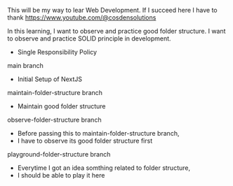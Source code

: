 This will be my way to lear Web Development.
If I succeed here I have to thank https://www.youtube.com/@cosdensolutions

In this learning, 
I want to observe and practice good folder structure.
I want to observe and practice SOLID principle in development.
- Single Responsibility Policy

main branch
- Initial Setup of NextJS

maintain-folder-structure branch
- Maintain good folder structure

observe-folder-structure branch
- Before passing this to maintain-folder-structure branch,
- I have to observe its good folder structure first

playground-folder-structure branch
- Everytime I got an idea somthing related to folder structure,
- I should be able to play it here

